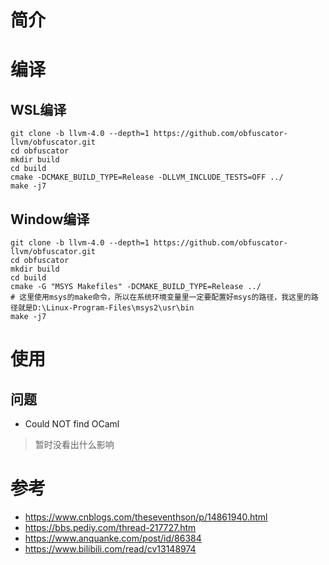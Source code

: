 # 简介
# 编译
## WSL编译
```
git clone -b llvm-4.0 --depth=1 https://github.com/obfuscator-llvm/obfuscator.git
cd obfuscator
mkdir build
cd build
cmake -DCMAKE_BUILD_TYPE=Release -DLLVM_INCLUDE_TESTS=OFF ../
make -j7
```
## Window编译
```
git clone -b llvm-4.0 --depth=1 https://github.com/obfuscator-llvm/obfuscator.git
cd obfuscator
mkdir build
cd build
cmake -G "MSYS Makefiles" -DCMAKE_BUILD_TYPE=Release ../
# 这里使用msys的make命令，所以在系统环境变量里一定要配置好msys的路径，我这里的路径就是D:\Linux-Program-Files\msys2\usr\bin
make -j7
```
# 使用

## 问题
- Could NOT find OCaml
> 暂时没看出什么影响
# 参考
- https://www.cnblogs.com/theseventhson/p/14861940.html
- https://bbs.pediy.com/thread-217727.htm
- https://www.anquanke.com/post/id/86384
- https://www.bilibili.com/read/cv13148974


